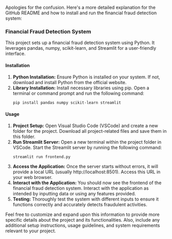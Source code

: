  Apologies for the confusion. Here's a more detailed explanation for the GitHub README and how to install and run the financial fraud detection system:

### Financial Fraud Detection System

This project sets up a financial fraud detection system using Python. It leverages pandas, numpy, scikit-learn, and Streamlit for a user-friendly interface.

#### Installation
1. **Python Installation:** Ensure Python is installed on your system. If not, download and install Python from the official website.
2. **Library Installation:** Install necessary libraries using pip. Open a terminal or command prompt and run the following command:
   ```bash
   pip install pandas numpy scikit-learn streamlit
   ```

#### Usage
1. **Project Setup:** Open Visual Studio Code (VSCode) and create a new folder for the project. Download all project-related files and save them in this folder.
2. **Run Streamlit Server:** Open a new terminal within the project folder in VSCode. Start the Streamlit server by running the following command:
   ```bash
   streamlit run frontend.py
   ```
3. **Access the Application:** Once the server starts without errors, it will provide a local URL (usually http://localhost:8501). Access this URL in your web browser.
4. **Interact with the Application:** You should now see the frontend of the financial fraud detection system. Interact with the application as intended by inputting data or using any features provided.
5. **Testing:** Thoroughly test the system with different inputs to ensure it functions correctly and accurately detects fraudulent activities.

Feel free to customize and expand upon this information to provide more specific details about the project and its functionalities. Also, include any additional setup instructions, usage guidelines, and system requirements relevant to your project.  
